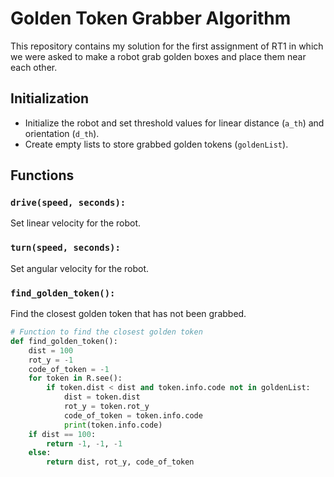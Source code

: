 # Golden Token Grabber Algorithm

This repository contains my solution for the first assignment of RT1 in which we were asked to make a robot grab golden boxes and place them near each other.

## Initialization
- Initialize the robot and set threshold values for linear distance (`a_th`) and orientation (`d_th`).
- Create empty lists to store grabbed golden tokens (`goldenList`).

## Functions

### `drive(speed, seconds):`
Set linear velocity for the robot.

### `turn(speed, seconds):`
Set angular velocity for the robot.

### `find_golden_token():`
Find the closest golden token that has not been grabbed.
```python
# Function to find the closest golden token
def find_golden_token():
    dist = 100
    rot_y = -1
    code_of_token = -1
    for token in R.see():
        if token.dist < dist and token.info.code not in goldenList:
            dist = token.dist
            rot_y = token.rot_y
            code_of_token = token.info.code
            print(token.info.code)
    if dist == 100:
        return -1, -1, -1
    else:
        return dist, rot_y, code_of_token
